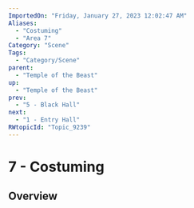 ```yaml
---
ImportedOn: "Friday, January 27, 2023 12:02:47 AM"
Aliases:
  - "Costuming"
  - "Area 7"
Category: "Scene"
Tags:
  - "Category/Scene"
parent:
  - "Temple of the Beast"
up:
  - "Temple of the Beast"
prev:
  - "5 - Black Hall"
next:
  - "1 - Entry Hall"
RWtopicId: "Topic_9239"
---
```

# 7 - Costuming
## Overview
